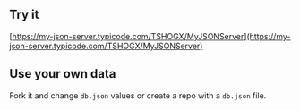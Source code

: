 ## Try it

[https://my-json-server.typicode.com/TSHOGX/MyJSONServer](https://my-json-server.typicode.com/TSHOGX/MyJSONServer)

## Use your own data

Fork it and change `db.json` values or create a repo with a `db.json` file.
